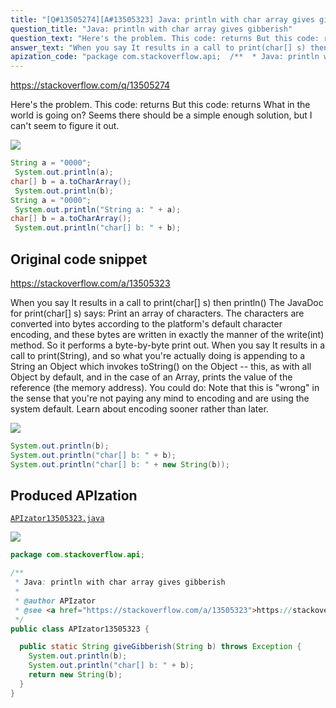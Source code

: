 ```yaml
---
title: "[Q#13505274][A#13505323] Java: println with char array gives gibberish"
question_title: "Java: println with char array gives gibberish"
question_text: "Here's the problem. This code: returns But this code: returns What in the world is going on? Seems there should be a simple enough solution, but I can't seem to figure it out."
answer_text: "When you say It results in a call to print(char[] s) then println() The JavaDoc for print(char[] s) says: Print an array of characters. The characters are converted into bytes   according to the platform's default character encoding, and these   bytes are written in exactly the manner of the write(int) method. So it performs a byte-by-byte print out. When you say It results in a call to print(String), and so what you're actually doing is appending to a String an Object which invokes toString() on the Object -- this, as with all Object by default, and in the case of an Array, prints the value of the reference (the memory address). You could do: Note that this is \"wrong\" in the sense that you're not paying any mind to encoding and are using the system default. Learn about encoding sooner rather than later."
apization_code: "package com.stackoverflow.api;  /**  * Java: println with char array gives gibberish  *  * @author APIzator  * @see <a href=\"https://stackoverflow.com/a/13505323\">https://stackoverflow.com/a/13505323</a>  */ public class APIzator13505323 {    public static String giveGibberish(String b) throws Exception {     System.out.println(b);     System.out.println(\"char[] b: \" + b);     return new String(b);   } }"
---
```


https://stackoverflow.com/q/13505274

Here&#x27;s the problem. This code:
returns
But this code:
returns
What in the world is going on? Seems there should be a simple enough solution, but I can&#x27;t seem to figure it out.


<div class="code-logo"><img src="/stackoverflow.png" /></div>

```java
String a = "0000";
 System.out.println(a);
char[] b = a.toCharArray();
 System.out.println(b);
String a = "0000";
 System.out.println("String a: " + a);
char[] b = a.toCharArray();
 System.out.println("char[] b: " + b);
```


## Original code snippet

https://stackoverflow.com/a/13505323

When you say
It results in a call to print(char[] s) then println()
The JavaDoc for print(char[] s) says:
Print an array of characters. The characters are converted into bytes
  according to the platform&#x27;s default character encoding, and these
  bytes are written in exactly the manner of the write(int) method.
So it performs a byte-by-byte print out.
When you say
It results in a call to print(String), and so what you&#x27;re actually doing is appending to a String an Object which invokes toString() on the Object -- this, as with all Object by default, and in the case of an Array, prints the value of the reference (the memory address).
You could do:
Note that this is &quot;wrong&quot; in the sense that you&#x27;re not paying any mind to encoding and are using the system default. Learn about encoding sooner rather than later.

<div class="code-logo"><img src="/stackoverflow.png" /></div>

```java
System.out.println(b);
System.out.println("char[] b: " + b);
System.out.println("char[] b: " + new String(b));
```

## Produced APIzation

[`APIzator13505323.java`](https://github.com/blind-papers/apization-temp-data/raw/main/search/APIzator13505323.java)

<div class="code-logo"><img src="/apizator.png" /></div>

```java
package com.stackoverflow.api;

/**
 * Java: println with char array gives gibberish
 *
 * @author APIzator
 * @see <a href="https://stackoverflow.com/a/13505323">https://stackoverflow.com/a/13505323</a>
 */
public class APIzator13505323 {

  public static String giveGibberish(String b) throws Exception {
    System.out.println(b);
    System.out.println("char[] b: " + b);
    return new String(b);
  }
}

```